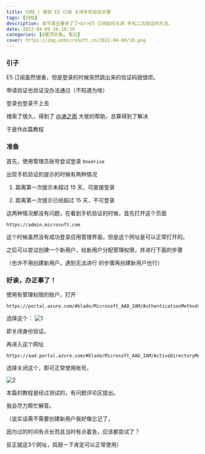 ```yaml
---
title: 归档 | 微软 E5 订阅 关闭手机验证步骤
tags: [归档]
description: 本节课主要讲了了<br>E5 订阅如何关闭 手机二次验证的方法。
date: 2022-04-09 16:10:19
categories: [A置顶文章, 笔记]
cover: https://img.onmicrosoft.cn/2022-04-09/10.png
---
```


### 引子

E5 订阅虽然很香，但是登录的时候突然跳出来的验证码就很烦。

申请验证也验证没办法通过（不知道为啥）

登录也登录不上去

搜索了很久，得到了 [@涛之雨](https://github.com/taozhiyu) 大佬的帮助，总算得到了解决

于是作此篇教程

### 准备

首先，使用管理员账号尝试登录 `Onedrive`

出现手机验证的提示的时候有两种情况

1. 距离第一次提示未超过 15 天，可直接登录

2. 距离第一次提示已经超过 15 天，不可登录

这两种情况都没有问题，在看到手机验证的时候，首先打开这个页面 

```
https://admin.microsoft.com
```

这个时候虽然没有成功登录应用管理界面，但是这个网址是可以正常打开的。

之后可以尝试创建一个新用户，给新用户分配管理权限，并进行下面的步骤

（也许不用创建新用户，遇到无法进行 的步骤再创建新用户也行）


### 好诶，办正事了！

使用有管理权限的账户，打开

```
https://portal.azure.com/#blade/Microsoft_AAD_IAM/AuthenticationMethodsMenuBlade/AdminAuthMethods
```

选择这个：
![1](https://img.onmicrosoft.cn/2022-04-09/8.png)

即关闭身份验证。

再进入这个网址

```
https://aad.portal.azure.com/#blade/Microsoft_AAD_IAM/ActiveDirectoryMenuBlade/Properties
```

选择关闭这个，即可正常使用账号。

![2](https://img.onmicrosoft.cn/2022-04-09/9.png)

本篇的教程是经过测试的，有问题评论区提出。

我会尽力帮忙解答。

（说实话需不需要创建新用户我好像忘记了，

因为过的时间有点长而且当时有点着急，应该都尝试了？

反正就这3个网址，捣鼓一下肯定可以正常使用）